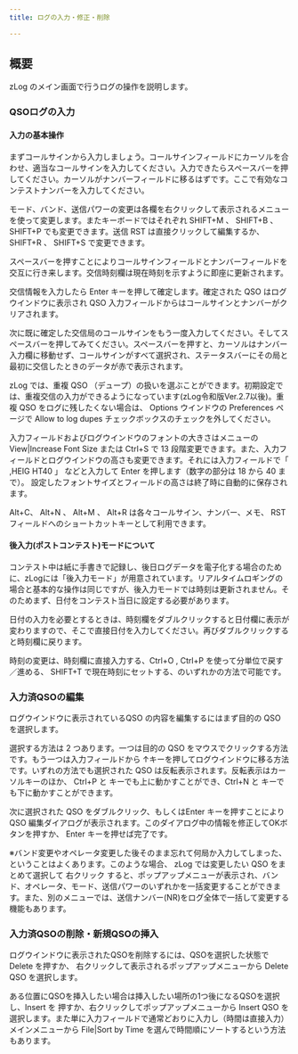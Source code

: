 ```yaml
---
title: ログの入力・修正・削除

---
```

## 概要

zLog のメイン画面で行うログの操作を説明します。

### QSOログの入力

#### 入力の基本操作

まずコールサインから入力しましょう。コールサインフィールドにカーソルを合わせ、適当なコールサインを入力してください。入力できたらスペースバーを押してください。カーソルがナンバーフィールドに移るはずです。ここで有効なコンテストナンバーを入力してください。

モード、バンド、送信パワーの変更は各欄を右クリックして表示されるメニューを使って変更します。またキーボードではそれぞれ SHIFT+M 、 SHIFT+B 、 SHIFT+P でも変更できます。送信 RST は直接クリックして編集するか、 SHIFT+R 、 SHIFT+S で変更できます。

スペースバーを押すことによりコールサインフィールドとナンバーフィールドを交互に行き来します。交信時刻欄は現在時刻を示すように即座に更新されます。

交信情報を入力したら Enter キーを押して確定します。確定された QSO はログウインドウに表示され QSO 入力フィールドからはコールサインとナンバーがクリアされます。

次に既に確定した交信局のコールサインをもう一度入力してください。そしてスペースバーを押してみてください。スペースバーを押すと、カーソルはナンバー入力欄に移動せず、コールサインがすべて選択され、ステータスバーにその局と最初に交信したときのデータが赤で表示されます。

zLog では、重複 QSO （デュープ）の扱いを選ぶことができます。初期設定では、重複交信の入力ができるようになっています(zLog令和版Ver.2.7以後)。重複 QSO をログに残したくない場合は、 Options ウインドウの Preferences ページで Allow to log dupes チェックボックスのチェックを外してください。

入力フィールドおよびログウインドウのフォントの大きさはメニューの View|Increase Font Size または Ctrl+S で 13 段階変更できます。また、入力フィールドとログウインドウの高さも変更できます。それには入力フィールドで「 ,HEIG HT40 」 などと入力して Enter を押します（数字の部分は 18 から 40 まで）。 設定したフォントサイズとフィールドの高さは終了時に自動的に保存されます。

Alt+C、 Alt+N 、 Alt+M 、 Alt+R は各々コールサイン、ナンバー、メモ、 RST フィールドへのショートカットキーとして利用できます。

#### 後入力(ポストコンテスト)モードについて

コンテスト中は紙に手書きで記録し、後日ログデータを電子化する場合のために、zLogには「後入力モード」が用意されています。リアルタイムロギングの場合と基本的な操作は同じですが、後入力モードでは時刻は更新されません。そのためまず、日付をコンテスト当日に設定する必要があります。

日付の入力を必要とするときは、時刻欄をダブルクリックすると日付欄に表示が変わりますので、そこで直接日付を入力してください。再びダブルクリックすると時刻欄に戻ります。

時刻の変更は、時刻欄に直接入力する、Ctrl+O , Ctrl+P を使って分単位で戻す／進める、 SHIFT+T で現在時刻にセットする、のいずれかの方法で可能です。

### 入力済QSOの編集

ログウインドウに表示されているQSO の内容を編集するにはまず目的の QSO を選択します。

選択する方法は 2 つあります。一つは目的の QSO をマウスでクリックする方法です。もう一つは入力フィールドから ↑キーを押してログウインドウに移る方法です。いずれの方法でも選択された QSO は反転表示されます。反転表示はカーソルキーのほか、 Ctrl+P と キーでも上に動かすことができ、Ctrl+N と キーでも下に動かすことができます。

次に選択された QSO をダブルクリック、もしくはEnter キーを押すことにより QSO 編集ダイアログが表示されます。このダイアログ中の情報を修正してOKボタンを押すか、 Enter キーを押せば完了です。

※バンド変更やオペレータ変更した後そのまま忘れて何局か入力してしまった、ということはよくあります。このような場合、 zLog では変更したい QSO をまとめて選択して 右クリック すると、ポップアップメニューが表示され、バンド、オペレータ、モード、送信パワーのいずれかを一括変更することができます。また、別のメニューでは、送信ナンバー(NR)をログ全体で一括して変更する機能もあります。

### 入力済QSOの削除・新規QSOの挿入

ログウインドウに表示されたQSOを削除するには、QSOを選択した状態で Delete を押すか、
右クリックして表示されるポップアップメニューから Delete QSO を選択します。

ある位置にQSOを挿入したい場合は挿入したい場所の1つ後になるQSOを選択し、Insert を
押すか、右クリックしてポップアップメニューから Insert QSO を選択します。また単に入力フィールドで通常どおりに入力し（時間は直接入力）メインメニューから File|Sort by Time を選んで時間順にソートするという方法もあります。

